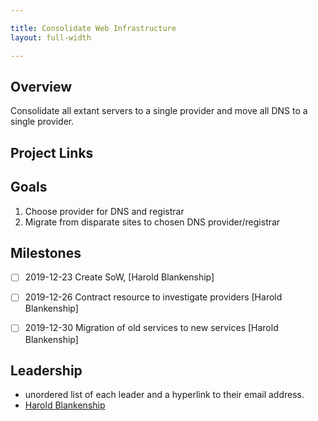 ```yaml
---

title: Consolidate Web Infrastructure
layout: full-width

---
```


## Overview

Consolidate all extant servers to a single provider and move all DNS to a single provider.

## Project Links

## Goals

1. Choose provider for DNS and registrar
2. Migrate from disparate sites to chosen DNS provider/registrar

## Milestones

* [ ] 2019-12-23 Create SoW, [Harold Blankenship]
* [ ] 2019-12-26 Contract resource to investigate providers [Harold Blankenship]
* [ ] 2019-12-30 Migration of old services to new services [Harold Blankenship] 


## Leadership

* unordered list of each leader and a hyperlink to their email address.
* [Harold Blankenship](mailto:harold.blankenship@owasp.com?subject=Consolidate%20Web%20Infrastructure)
